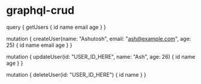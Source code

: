 # graphql-crud

query {
  getUsers {
    id
    name
    email
    age
  }
}


mutation {
  createUser(name: "Ashutosh", email: "ash@example.com", age: 25) {
    id
    name
    email
    age
  }
}


mutation {
  updateUser(id: "USER_ID_HERE", name: "Ash", age: 26) {
    id
    name
    age
  }
}


mutation {
  deleteUser(id: "USER_ID_HERE") {
    id
    name
  }
}
